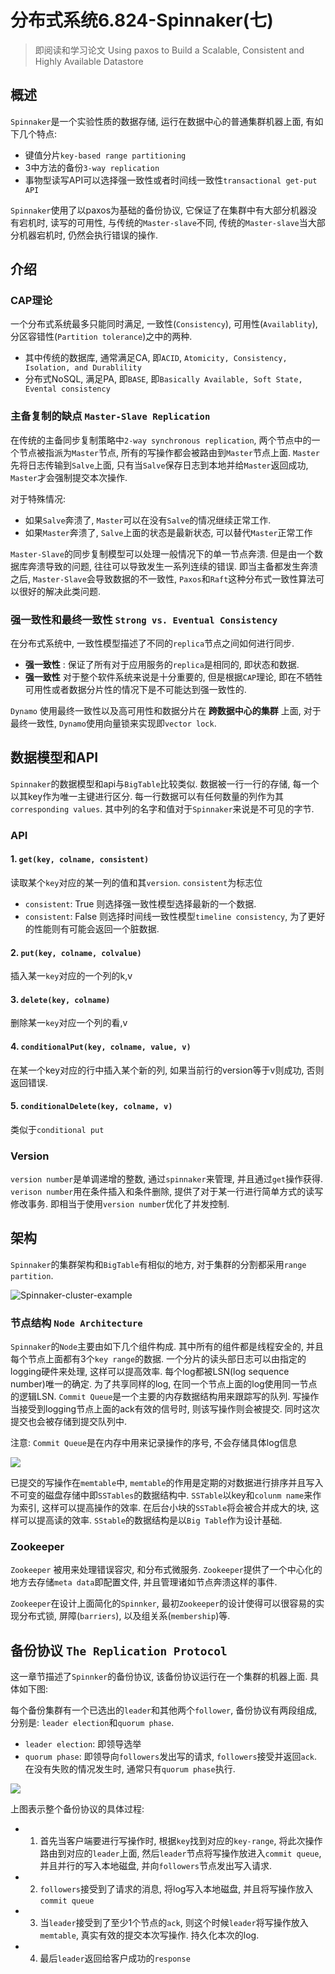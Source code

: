 # 分布式系统6.824-Spinnaker(七)
> 即阅读和学习论文 Using paxos to Build a Scalable, Consistent and Highly Available Datastore


## 概述

`Spinnaker`是一个实验性质的数据存储, 运行在数据中心的普通集群机器上面, 有如下几个特点: 

+ 键值分片`key-based range partitioning`
+ 3中方法的备份`3-way replication`
+ 事物型读写API可以选择强一致性或者时间线一致性`transactional get-put API`

`Spinnaker`使用了以paxos为基础的备份协议, 它保证了在集群中有大部分机器没有宕机时, 读写的可用性, 与传统的`Master-slave`不同, 传统的`Master-slave`当大部分机器宕机时, 仍然会执行错误的操作.

## 介绍

### CAP理论

一个分布式系统最多只能同时满足, 一致性(`Consistency`), 可用性(`Availablity`), 分区容错性(`Partition tolerance`)之中的两种.

+ 其中传统的数据库, 通常满足CA, 即`ACID`, `Atomicity, Consistency, Isolation, and Durablility`
+ 分布式NoSQL, 满足PA, 即`BASE`, 即`Basically Available, Soft State, Evental consistency`

### 主备复制的缺点 `Master-Slave Replication`

在传统的主备同步复制策略中`2-way synchronous replication`, 两个节点中的一个节点被指派为`Master`节点, 所有的写操作都会被路由到`Master`节点上面. `Master`先将日志传输到`Salve`上面, 只有当`Salve`保存日志到本地并给`Master`返回成功, `Master`才会强制提交本次操作.

对于特殊情况:

+ 如果`Salve`奔溃了, `Master`可以在没有`Salve`的情况继续正常工作.
+ 如果`Master`奔溃了, `Salve`上面的状态是最新状态, 可以替代`Master`正常工作


`Master-Slave`的同步复制模型可以处理一般情况下的单一节点奔溃. 但是由一个数据库奔溃导致的问题, 往往可以导致发生一系列连续的错误. 即当主备都发生奔溃之后, `Master-Slave`会导致数据的不一致性, 
`Paxos`和`Raft`这种分布式一致性算法可以很好的解决此类问题.

### 强一致性和最终一致性 `Strong vs. Eventual Consistency`

在分布式系统中, 一致性模型描述了不同的`replica`节点之间如何进行同步. 

+ __强一致性__ : 保证了所有对于应用服务的`replica`是相同的, 即状态和数据.
+ __强一致性__ 对于整个软件系统来说是十分重要的, 但是根据`CAP`理论, 即在不牺牲可用性或者数据分片性的情况下是不可能达到强一致性的.


`Dynamo` 使用最终一致性以及高可用性和数据分片在 __跨数据中心的集群__ 上面, 对于最终一致性, `Dynamo`使用向量锁来实现即`vector lock`.


## 数据模型和API

`Spinnaker`的数据模型和api与`BigTable`比较类似. 数据被一行一行的存储, 每一个以其key作为唯一主键进行区分. 每一行数据可以有任何数量的列作为其`corresponding values`. 其中列的名字和值对于`Spinnaker`来说是不可见的字节.


### API

#### 1. `get(key, colname, consistent)`

读取某个`key`对应的某一列的值和其`version`. `consistent`为标志位

+ `consistent`: True 则选择强一致性模型选择最新的一个数据.
+ `consistent`: False 则选择时间线一致性模型`timeline consistency`, 为了更好的性能则有可能会返回一个脏数据.


#### 2. `put(key, colname, colvalue)`

插入某一`key`对应的一个列的k,v

#### 3. `delete(key, colname)`

删除某一`key`对应一个列的看,v

#### 4. `conditionalPut(key, colname, value, v)`

在某一个key对应的行中插入某个新的列, 如果当前行的version等于v则成功, 否则返回错误.

#### 5. `conditionalDelete(key, colname, v)`

类似于`conditional put`

### Version

`version number`是单调递增的整数, 通过`spinnaker`来管理, 并且通过`get`操作获得. `verison number`用在条件插入和条件删除, 提供了对于某一行进行简单方式的读写修改事务. 即相当于使用`version number`优化了并发控制.

## 架构

`Spinnaker`的集群架构和`BigTable`有相似的地方, 对于集群的分割都采用`range partition`.

![Spinnaker-cluster-example](./spinnaker_cluster.png)

### 节点结构 `Node Architecture`

`Spinnaker`的`Node`主要由如下几个组件构成. 其中所有的组件都是线程安全的, 并且每个节点上面都有3个`key range`的数据. 	 一个分片的读头部日志可以由指定的logging硬件来处理, 这样可以提高效率. 每个log都被LSN(log sequence number)唯一的确定. 为了共享同样的log, 在同一个节点上面的log使用同一节点的逻辑LSN. `Commit Queue`是一个主要的内存数据结构用来跟踪写的队列. 写操作当接受到logging节点上面的ack有效的信号时, 则该写操作则会被提交. 同时这次提交也会被存储到提交队列中.

注意: `Commit Queue`是在内存中用来记录操作的序号, 不会存储具体log信息

![](./spinnaker_node.png)

已提交的写操作在`memtable`中, `memtable`的作用是定期的对数据进行排序并且写入不可变的磁盘存储中即`SSTables`的数据结构中. `SSTable`以key和`colunm name`来作为索引, 这样可以提高操作的效率. 在后台小块的`SSTable`将会被合并成大的块, 这样可以提高读的效率. `SStable`的数据结构是以`Big Table`作为设计基础.  

### Zookeeper

`Zookeeper` 被用来处理错误容灾, 和分布式微服务. `Zookeeper`提供了一个中心化的地方去存储`meta data`即配置文件, 并且管理诸如节点奔溃这样的事件. 

`Zookeeper`在设计上面简化的`Spinnker`, 最初`Zookeeper`的设计使得可以很容易的实现分布式锁, 屏障(`barriers`), 以及组关系(`membership`)等.

## 备份协议 `The Replication Protocol`

这一章节描述了`Spinnker`的备份协议, 该备份协议运行在一个集群的机器上面. 具体如下图:

每个备份集群有一个已选出的`leader`和其他两个`follower`, 备份协议有两段组成,分别是: `leader election`和`quorum phase`.

+ `leader election`: 即领导选举
+ `quorum phase`: 即领导向`followers`发出写的请求, `followers`接受并返回`ack`. 在没有失败的情况发生时, 通常只有`quorum phase`执行.


![](./spinnker-replication.png)

上图表示整个备份协议的具体过程:

+ 1. 首先当客户端要进行写操作时, 根据`key`找到对应的`key-range`, 将此次操作路由到对应的`leader`上面, 然后`leader`节点将写操作放进入`commit queue`, 并且并行的写入本地磁盘, 并向`followers`节点发出写入请求.
+ 2. `followers`接受到了请求的消息, 将log写入本地磁盘, 并且将写操作放入`commit queue`
+ 3. 当`leader`接受到了至少1个节点的`ack`, 则这个时候`leader`将写操作放入`memtable`, 真实有效的提交本次写操作. 持久化本次的log.
+ 4. 最后`leader`返回给客户成功的`response`